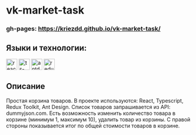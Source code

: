 # vk-market-task

### gh-pages: https://kriezdd.github.io/vk-market-task/

## Языки и технологии:
<p>
   <img src="https://upload.wikimedia.org/wikipedia/commons/4/47/React.svg" alt="react-logo" width="30"/>
   <img src="https://upload.wikimedia.org/wikipedia/commons/4/4c/Typescript_logo_2020.svg" alt="ts-logo" width="30"/>
   <img src="https://static-00.iconduck.com/assets.00/ant-design-icon-512x512-xbdsnx83.png" alt="antd-logo" width="30"/>
   <img src="https://static-00.iconduck.com/assets.00/ant-design-icon-512x512-xbdsnx83.png" alt="redux-toolkit" width="30"/>
</p>

## Описание
Простая корзина товаров. В проекте используются: React, Typescript, Redux Toolkit, Ant Design. Список товаров запрашивается из API: dummyjson.com.
Есть возможность изменить количество товара в корзине (минимум 1, максимум 10), удалить товар из корзины. С правой стороны показывается итог по общей стоимости товаров в корзине.
